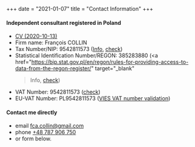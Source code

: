 +++
date = "2021-01-07"
title = "Contact Information"
+++


#### Independent consultant registered in Poland

- <a href="../doc/FCA_COLLIN_CV.pdf" target="_blank"> CV (2020-10-13)</a>
- Firm name: François COLLIN
- Tax Number/NIP: 9542811573 (<a href="https://www.biznes.gov.pl/en/firma/doing-business-in-poland/cooperation-with-contractors-and-consumers/how-to-find-information-about-an-entrepreneur" target="_blank">Info</a>, <a href="https://prod.ceidg.gov.pl/ceidg/ceidg.public.ui/Search.aspx" target="_blank">check</a>)
- Statistical Identification Number/REGON: 385283880 (<a
    href="https://bip.stat.gov.pl/en/regon/rules-for-providing-access-to-data-from-the-regon-register/" target="_blank"
    >Info</a>, <a href="https://wyszukiwarkaregon.stat.gov.pl/appBIR/index.aspx" target="_blank">check</a>)
- VAT Number: 9542811573 (<a href="https://www.podatki.gov.pl/wykaz-podatnikow-vat-wyszukiwarka" target="_blank">check</a>)<br>
- EU-VAT Number: PL9542811573 (<a href="https://ec.europa.eu/taxation_customs/vies/vatRequest.html" target="_blank">VIES VAT number validation</a>)<br>


#### Contact me directly

- email <a href="mailto:fca.collin@gmail.com">fca.collin@gmail.com</a>
- phone <a href="tel:0048787906750">+48 787 906 750</a><br>
- or form below.

